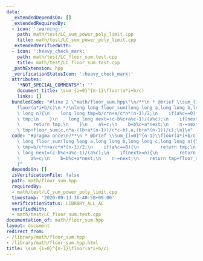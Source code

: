 ```yaml
---
data:
  _extendedDependsOn: []
  _extendedRequiredBy:
  - icon: ':warning:'
    path: math/test/LC_sum_power_poly_limit.cpp
    title: math/test/LC_sum_power_poly_limit.cpp
  _extendedVerifiedWith:
  - icon: ':heavy_check_mark:'
    path: math/test/LC_floor_sum.test.cpp
    title: math/test/LC_floor_sum.test.cpp
  _pathExtension: hpp
  _verificationStatusIcon: ':heavy_check_mark:'
  attributes:
    '*NOT_SPECIAL_COMMENTS*': ''
    document_title: \sum_{i=0}^{n-1}\floor(a*i+b/c)
    links: []
  bundledCode: "#line 2 \"math/floor_sum.hpp\"\n/**\n * @brief \\sum_{i=0}^{n-1}\\\
    floor(a*i+b/c)\n */\nlong long floor_sum(long long a,long long b,long long c,long\
    \ long n){\n    long long tmp=b/c*n+a/c*n*(n-1)/2;\n    if(a%c==0){\n        return\
    \ tmp;\n    }\n    long long next=(c-b%c+a%c-1)/(a%c);\n    if(next>=n){\n   \
    \     return tmp;\n    }\n    a%=c;\n    b=b%c+a*next;\n    n-=next;\n    return\
    \ tmp+floor_sum(c,n*a-((b+a*(n-1))/c*c-b),a,(b+a*(n-1))/c);\n}\n"
  code: "#pragma once\n/**\n * @brief \\sum_{i=0}^{n-1}\\floor(a*i+b/c)\n */\nlong\
    \ long floor_sum(long long a,long long b,long long c,long long n){\n    long long\
    \ tmp=b/c*n+a/c*n*(n-1)/2;\n    if(a%c==0){\n        return tmp;\n    }\n    long\
    \ long next=(c-b%c+a%c-1)/(a%c);\n    if(next>=n){\n        return tmp;\n    }\n\
    \    a%=c;\n    b=b%c+a*next;\n    n-=next;\n    return tmp+floor_sum(c,n*a-((b+a*(n-1))/c*c-b),a,(b+a*(n-1))/c);\n\
    }"
  dependsOn: []
  isVerificationFile: false
  path: math/floor_sum.hpp
  requiredBy:
  - math/test/LC_sum_power_poly_limit.cpp
  timestamp: '2020-09-13 16:40:58+09:00'
  verificationStatus: LIBRARY_ALL_AC
  verifiedWith:
  - math/test/LC_floor_sum.test.cpp
documentation_of: math/floor_sum.hpp
layout: document
redirect_from:
- /library/math/floor_sum.hpp
- /library/math/floor_sum.hpp.html
title: \sum_{i=0}^{n-1}\floor(a*i+b/c)
---
```

